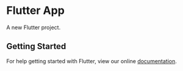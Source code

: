 # Flutter App

A new Flutter project.

## Getting Started

For help getting started with Flutter, view our online
[documentation](https://flutter.io/).
